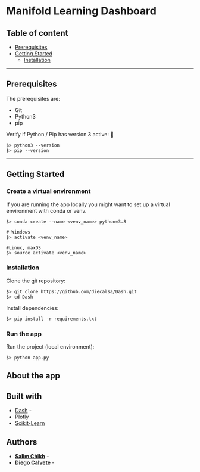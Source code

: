 # Manifold Learning Dashboard


## Table of content

- [Prerequisites](#prerequisites)
- [Getting Started](#getting-started)
  - [Installation](#installation)

----

## Prerequisites 

The prerequisites are:

- Git
- Python3
- pip

Verify if Python / Pip has version 3 active: :snake:

```
$> python3 --version
$> pip --version
```

----

## Getting Started


### **Create a virtual environment**

If you are running the app locally you might want to set up a virtual environment with conda or venv.

```
$> conda create --name <venv_name> python=3.8

# Windows
$> activate <venv_name>

#Linux, maxOS
$> source activate <venv_name>
```


### **Installation**

Clone the git repository:
```
$> git clone https://github.com/diecalsa/Dash.git
$> cd Dash
```

Install dependencies:
```
$> pip install -r requirements.txt
```

### **Run the app**

Run the project (local environment):
```
$> python app.py
```

## About the app


## Built with

* [Dash](https://dash.plotly.com/) -
* Plotly
* [Scikit-Learn](https://scikit-learn.org/stable/)



## Authors

* **[Salim Chikh](https://www.linkedin.com/in/salim-chikh-48b679109/)** - 
* **[Diego Calvete](https://www.linkedin.com/in/diego-calvete-010532b5/)** -
